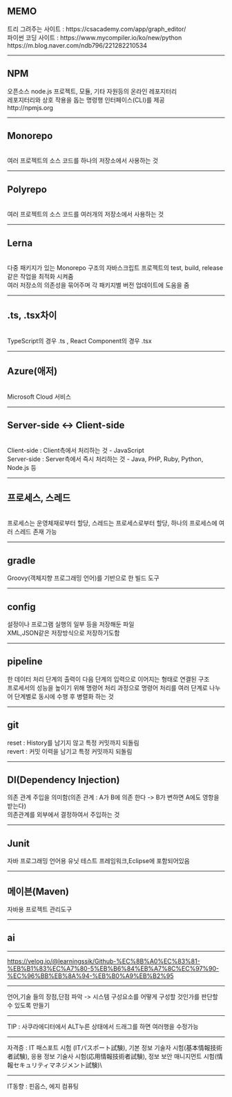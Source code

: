 
<h2>MEMO</h2> 
트리 그려주는 사이트 : https://csacademy.com/app/graph_editor/<br>
파이썬 코딩 사이트 : https://www.mycompiler.io/ko/new/python<br>
https://m.blog.naver.com/ndb796/221282210534
<hr>

<h2>NPM</h2> 
오픈소스 node.js 프로젝트, 모듈, 기타 자원등의 온라인 레포지터리 
<br>레포지터리와 상호 작용을 돕는 명령행 인터페이스(CLI)를 제공 
<br>http://npmjs.org
<hr>

<h2>Monorepo</h2>
<br>여러 프로젝트의 소스 코드를 하나의 저장소에서 사용하는 것
<hr>

<h2>Polyrepo</h2>
<br>여러 프로젝트의 소스 코드를 여러개의 저장소에서 사용하는 것
<hr>

<h2>Lerna</h2>
<br>다중 패키지가 있는 Monorepo 구조의 자바스크립트 프로젝트의 test, build, release같은 작업을 최적화 시켜줌
<br>여러 저장소의 의존성을 묶어주며 각 패키지별 버전 업데이트에 도움을 줌
<hr>

<h2>.ts, .tsx차이</h2>
<br>TypeScript의 경우 .ts , React Component의 경우 .tsx 
<hr> 

<h2>Azure(애저)</h2>
<br>Microsoft Cloud 서비스
<hr>

<h2>Server-side <-> Client-side</h2>
<br>Client-side : Client측에서 처리하는 것 - JavaScript
<br>Server-side : Server측에서 즉시 처리하는 것 - Java, PHP, Ruby, Python, Node.js 등
<hr>

<h2>프로세스, 스레드</h2>
<br>프로세스는 운영체재로부터 할당, 스레드는 프로세스로부터 할당, 하나의 프로세스에 여러 스레드 존재 가능
<hr> 
  
<h2>gradle</h2> 
Groovy(객체지향 프로그래밍 언어)를 기반으로 한 빌드 도구
<hr> 
  
<h2>config</h2> 
설정이나 프로그램 실행의 일부 등을 저장해둔 파일
<br> XML,JSON같은 저장방식으로 저장하기도함
<hr> 
  
<h2>pipeline</h2> 
한 데이터 처리 단계의 출력이 다음 단계의 입력으로 이어지는 형태로 연결된 구조<br>
프로세서의 성능을 높이기 위해 명령어 처리 과정으로 명령어 처리를 여러 단계로 나누어 단계별로 동시에 수행 후 병렬화 하는 것
 <hr>
  
<h2>git</h2>
reset : History를 남기지 않고 특정 커밋까지 되돌림
<br>revert : 커밋 이력을 남기고 특정 커밋까지 되돌림
<hr>
 
<h2>DI(Dependency Injection)</h2>
의존 관계 주입을 의미함(의존 관계 : A가 B에 의존 한다 -> B가 변하면 A에도 영항을 받는다)
<br>의존관계를 외부에서 결정하여서 주입하는 것
<hr>
  
<h2>Junit</h2>
자바 프로그래밍 언어용 유닛 테스트 프레임워크,Eclipse에 포함되어있음
<hr>
  
<h2>메이븐(Maven)</h2>
자바용 프로젝트 관리도구
<hr>
  
<h2>ai</h2>

<hr>

https://velog.io/@learningssik/Github-%EC%8B%A0%EC%83%81-%EB%B1%83%EC%A7%80-5%EB%B6%84%EB%A7%8C%EC%97%90-%EC%96%BB%EB%8A%94-%EB%B0%A9%EB%B2%95

<hr>

언어,기술 들의 장점,단점 파악 -> 시스템 구성요소를 어떻게 구성할 것인가를 판단할 수 있도록 만들기

<hr>

TIP : 사쿠라에디터에서 ALT누른 상태에서 드래그를 하면 여러행을 수정가능

<hr>

자격증 : IT 패스포트 시험 (ITパスポート試験), 기본 정보 기술자 시험(基本情報技術者試験), 응용 정보 기술사 시험(応用情報技術者試験), 정보 보안 매니지먼트 시험(情報セキュリティマネジメント試験)\

<hr>

IT동향 : 핀옵스, 에지 컴퓨팅
